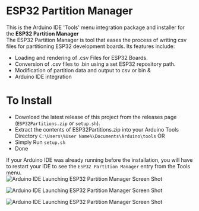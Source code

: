 # ESP32 Partition Manager
This is the Arduino IDE 'Tools' menu integration package and installer for the **ESP32 Partition Manager**  
The ESP32 Partition Manager is tool that eases the process of writing csv files for partitioning ESP32 development boards. Its features include:  

- Loading and rendering of .csv Files for ESP32 Boards.
- Conversion of .csv files to .bin using a set ESP32 repository path.
- Modification of partition data and output to csv or bin &
- Arduino IDE integration

# To Install  
- Download the latest release of this project from the releases page (`ESP32Partitions.zip` or `setup.sh`).
- Extract the contents of ESP32Partitions.zip into your Arduino Tools Directory `C:\Users\%User Name%\Documents\Arduino\tools` OR
- Simply Run `setup.sh`
- Done

If your Arduino IDE was already running before the installation, you will have to restart your IDE to see the `ESP32 Partition Manager` entry from the Tools menu.  
![Arduino IDE Launching ESP32 Partition Manager Screen Shot](https://raw.githubusercontent.com/francis94c/esp-partition-gui/master/images/arduino_ide.png)  

![Arduino IDE Launching ESP32 Partition Manager Screen Shot](https://raw.githubusercontent.com/francis94c/esp-partition-gui/master/images/esp-partition.png)

![Arduino IDE Launching ESP32 Partition Manager Screen Shot](https://raw.githubusercontent.com/francis94c/esp-partition-gui/master/images/esp-partition-menu.png)